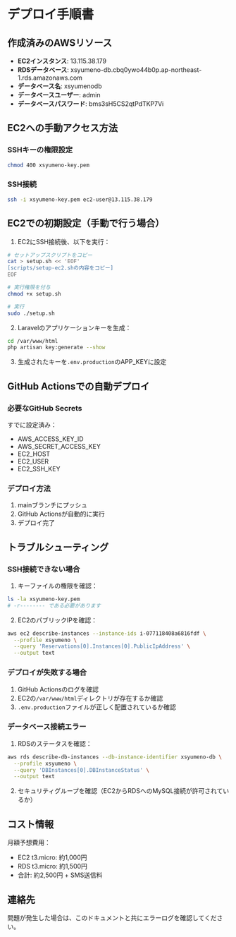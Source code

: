 # デプロイ手順書

## 作成済みのAWSリソース

- **EC2インスタンス**: 13.115.38.179
- **RDSデータベース**: xsyumeno-db.cbq0ywo44b0p.ap-northeast-1.rds.amazonaws.com
- **データベース名**: xsyumenodb
- **データベースユーザー**: admin
- **データベースパスワード**: bms3sH5CS2qtPdTKP7Vi

## EC2への手動アクセス方法

### SSHキーの権限設定
```bash
chmod 400 xsyumeno-key.pem
```

### SSH接続
```bash
ssh -i xsyumeno-key.pem ec2-user@13.115.38.179
```

## EC2での初期設定（手動で行う場合）

1. EC2にSSH接続後、以下を実行：

```bash
# セットアップスクリプトをコピー
cat > setup.sh << 'EOF'
[scripts/setup-ec2.shの内容をコピー]
EOF

# 実行権限を付与
chmod +x setup.sh

# 実行
sudo ./setup.sh
```

2. Laravelのアプリケーションキーを生成：

```bash
cd /var/www/html
php artisan key:generate --show
```

3. 生成されたキーを`.env.production`のAPP_KEYに設定

## GitHub Actionsでの自動デプロイ

### 必要なGitHub Secrets

すでに設定済み：
- AWS_ACCESS_KEY_ID
- AWS_SECRET_ACCESS_KEY  
- EC2_HOST
- EC2_USER
- EC2_SSH_KEY

### デプロイ方法

1. mainブランチにプッシュ
2. GitHub Actionsが自動的に実行
3. デプロイ完了

## トラブルシューティング

### SSH接続できない場合

1. キーファイルの権限を確認：
```bash
ls -la xsyumeno-key.pem
# -r-------- である必要があります
```

2. EC2のパブリックIPを確認：
```bash
aws ec2 describe-instances --instance-ids i-077118408a6816fdf \
  --profile xsyumeno \
  --query 'Reservations[0].Instances[0].PublicIpAddress' \
  --output text
```

### デプロイが失敗する場合

1. GitHub Actionsのログを確認
2. EC2の`/var/www/html`ディレクトリが存在するか確認
3. `.env.production`ファイルが正しく配置されているか確認

### データベース接続エラー

1. RDSのステータスを確認：
```bash
aws rds describe-db-instances --db-instance-identifier xsyumeno-db \
  --profile xsyumeno \
  --query 'DBInstances[0].DBInstanceStatus' \
  --output text
```

2. セキュリティグループを確認（EC2からRDSへのMySQL接続が許可されているか）

## コスト情報

月額予想費用：
- EC2 t3.micro: 約1,000円
- RDS t3.micro: 約1,500円
- 合計: 約2,500円 + SMS送信料

## 連絡先

問題が発生した場合は、このドキュメントと共にエラーログを確認してください。
